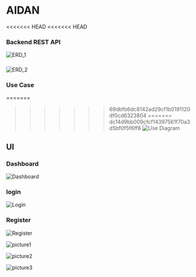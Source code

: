 # AIDAN

<<<<<<< HEAD
<<<<<<< HEAD
### Backend REST API
![ERD_1](/Flowcharts/screenshot.png)

### 
![ERD_2](/Flowcharts/ERD.png)

### Use Case
=======
>>>>>>> 69dbfb6dc8142ad29cf1b0191120df0cd6323804
=======
>>>>>>> dc14d9bb009cfcf14397561f70a3d5bf0f5f6ff8
![Use Diagram](/Flowcharts/screenshot3.png)

## UI
### Dashboard
![Dashboard](/Flowcharts/Dashboard.png)

### login
![Login](/Flowcharts/Login.png)

### Register
![Register](/Flowcharts/Register.png)

![picture1](/Flowcharts/DB.png)

![picture2](/Flowcharts/CDA.png)

![picture3](/Flowcharts/CDB.png)
